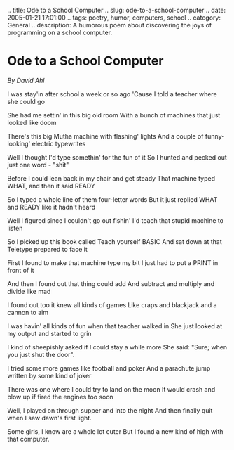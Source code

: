 .. title: Ode to a School Computer
.. slug: ode-to-a-school-computer
.. date: 2005-01-21 17:01:00
.. tags: poetry, humor, computers, school
.. category: General
.. description: A humorous poem about discovering the joys of programming on a school computer.

# Ode to a School Computer

_By David Ahl_

I was stay'in after school a week or so ago
'Cause I told a teacher where she could go

She had me settin' in this big old room
With a bunch of machines that just looked like doom

There's this big Mutha machine with flashing' lights
And a couple of funny-looking' electric typewrites

Well I thought I'd type somethin' for the fun of it
So I hunted and pecked out just one word - "shit"

Before I could lean back in my chair and get steady
That machine typed WHAT, and then it said READY

So I typed a whole line of them four-letter words
But it just replied WHAT and READY like it hadn't heard

Well I figured since I couldn't go out fishin'
I'd teach that stupid machine to listen

So I picked up this book called Teach yourself BASIC
And sat down at that Teletype prepared to face it

First I found to make that machine type my bit
I just had to put a PRINT in front of it

And then I found out that thing could add
And subtract and multiply and divide like mad

I found out too it knew all kinds of games
Like craps and blackjack and a cannon to aim

I was havin' all kinds of fun when that teacher walked in
She just looked at my output and started to grin

I kind of sheepishly asked if I could stay a while more
She said: "Sure; when you just shut the door".

I tried some more games like football and poker
And a parachute jump written by some kind of joker

There was one where I could try to land on the moon
It would crash and blow up if fired the engines too soon

Well, I played on through supper and into the night
And then finally quit when I saw dawn's first light.

Some girls, I know are a whole lot cuter
But I found a new kind of high with that computer.
